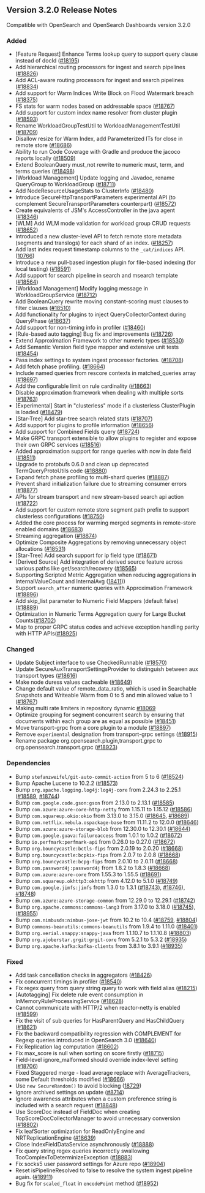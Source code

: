 ## Version 3.2.0 Release Notes

Compatible with OpenSearch and OpenSearch Dashboards version 3.2.0

### Added
* [Feature Request] Enhance Terms lookup query to support query clause instead of docId ([#18195](https://github.com/opensearch-project/OpenSearch/issues/18195))
* Add hierarchical routing processors for ingest and search pipelines ([#18826](https://github.com/opensearch-project/OpenSearch/pull/18826))
* Add ACL-aware routing processors for ingest and search pipelines ([#18834](https://github.com/opensearch-project/OpenSearch/pull/18834))
* Add support for Warm Indices Write Block on Flood Watermark breach ([#18375](https://github.com/opensearch-project/OpenSearch/pull/18375))
* FS stats for warm nodes based on addressable space ([#18767](https://github.com/opensearch-project/OpenSearch/pull/18767))
* Add support for custom index name resolver from cluster plugin ([#18593](https://github.com/opensearch-project/OpenSearch/pull/18593))
* Rename WorkloadGroupTestUtil to WorkloadManagementTestUtil ([#18709](https://github.com/opensearch-project/OpenSearch/pull/18709))
* Disallow resize for Warm Index, add Parameterized ITs for close in remote store ([#18686](https://github.com/opensearch-project/OpenSearch/pull/18686))
* Ability to run Code Coverage with Gradle and produce the jacoco reports locally ([#18509](https://github.com/opensearch-project/OpenSearch/issues/18509))
* Extend BooleanQuery must_not rewrite to numeric must, term, and terms queries ([#18498](https://github.com/opensearch-project/OpenSearch/pull/18498))
* [Workload Management] Update logging and Javadoc, rename QueryGroup to WorkloadGroup ([#18711](https://github.com/opensearch-project/OpenSearch/issues/18711))
* Add NodeResourceUsageStats to ClusterInfo ([#18480](https://github.com/opensearch-project/OpenSearch/issues/18472))
* Introduce SecureHttpTransportParameters experimental API (to complement SecureTransportParameters counterpart) ([#18572](https://github.com/opensearch-project/OpenSearch/issues/18572))
* Create equivalents of JSM's AccessController in the java agent ([#18346](https://github.com/opensearch-project/OpenSearch/issues/18346))
* [WLM] Add WLM mode validation for workload group CRUD requests ([#18652](https://github.com/opensearch-project/OpenSearch/issues/18652))
* Introduced a new cluster-level API to fetch remote store metadata (segments and translogs) for each shard of an index. ([#18257](https://github.com/opensearch-project/OpenSearch/pull/18257))
* Add last index request timestamp columns to the `_cat/indices` API. ([10766](https://github.com/opensearch-project/OpenSearch/issues/10766))
* Introduce a new pull-based ingestion plugin for file-based indexing (for local testing) ([#18591](https://github.com/opensearch-project/OpenSearch/pull/18591))
* Add support for search pipeline in search and msearch template ([#18564](https://github.com/opensearch-project/OpenSearch/pull/18564))
* [Workload Management] Modify logging message in WorkloadGroupService ([#18712](https://github.com/opensearch-project/OpenSearch/pull/18712))
* Add BooleanQuery rewrite moving constant-scoring must clauses to filter clauses ([#18510](https://github.com/opensearch-project/OpenSearch/issues/18510))
* Add functionality for plugins to inject QueryCollectorContext during QueryPhase ([#18637](https://github.com/opensearch-project/OpenSearch/pull/18637))
* Add support for non-timing info in profiler ([#18460](https://github.com/opensearch-project/OpenSearch/issues/18460))
* [Rule-based auto tagging] Bug fix and improvements ([#18726](https://github.com/opensearch-project/OpenSearch/pull/18726))
* Extend Approximation Framework to other numeric types ([#18530](https://github.com/opensearch-project/OpenSearch/issues/18530))
* Add Semantic Version field type mapper and extensive unit tests ([#18454](https://github.com/opensearch-project/OpenSearch/pull/18454))
* Pass index settings to system ingest processor factories. ([#18708](https://github.com/opensearch-project/OpenSearch/pull/18708))
* Add fetch phase profiling. ([#18664](https://github.com/opensearch-project/OpenSearch/pull/18664))
* Include named queries from rescore contexts in matched_queries array ([#18697](https://github.com/opensearch-project/OpenSearch/pull/18697))
* Add the configurable limit on rule cardinality ([#18663](https://github.com/opensearch-project/OpenSearch/pull/18663))
* Disable approximation framework when dealing with multiple sorts ([#18763](https://github.com/opensearch-project/OpenSearch/pull/18763))
* [Experimental] Start in "clusterless" mode if a clusterless ClusterPlugin is loaded ([#18479](https://github.com/opensearch-project/OpenSearch/pull/18479))
* [Star-Tree] Add star-tree search related stats ([#18707](https://github.com/opensearch-project/OpenSearch/pull/18707))
* Add support for plugins to profile information ([#18656](https://github.com/opensearch-project/OpenSearch/pull/18656))
* Add support for Combined Fields query ([#18724](https://github.com/opensearch-project/OpenSearch/pull/18724))
* Make GRPC transport extensible to allow plugins to register and expose their own GRPC services ([#18516](https://github.com/opensearch-project/OpenSearch/pull/18516))
* Added approximation support for range queries with now in date field ([#18511](https://github.com/opensearch-project/OpenSearch/pull/18511))
* Upgrade to protobufs 0.6.0 and clean up deprecated TermQueryProtoUtils code ([#18880](https://github.com/opensearch-project/OpenSearch/pull/18880))
* Expand fetch phase profiling to multi-shard queries ([#18887](https://github.com/opensearch-project/OpenSearch/pull/18887))
* Prevent shard initialization failure due to streaming consumer errors ([#18877](https://github.com/opensearch-project/OpenSearch/pull/18877))
* APIs for stream transport and new stream-based search api action ([#18722](https://github.com/opensearch-project/OpenSearch/pull/18722))
* Add support for custom remote store segment path prefix to support clusterless configurations ([#18750](https://github.com/opensearch-project/OpenSearch/issues/18750))
* Added the core process for warming merged segments in remote-store enabled domains ([#18683](https://github.com/opensearch-project/OpenSearch/pull/18683))
* Streaming aggregation ([#18874](https://github.com/opensearch-project/OpenSearch/pull/18874))
* Optimize Composite Aggregations by removing unnecessary object allocations ([#18531](https://github.com/opensearch-project/OpenSearch/pull/18531))
* [Star-Tree] Add search support for ip field type ([#18671](https://github.com/opensearch-project/OpenSearch/pull/18671))
* [Derived Source] Add integration of derived source feature across various paths like get/search/recovery ([#18565](https://github.com/opensearch-project/OpenSearch/pull/18565))
* Supporting Scripted Metric Aggregation when reducing aggregations in InternalValueCount and InternalAvg ([18411](https://github.com/opensearch-project/OpenSearch/pull18411)))
* Support `search_after` numeric queries with Approximation Framework ([#18896](https://github.com/opensearch-project/OpenSearch/pull/18896))
* Add skip_list parameter to Numeric Field Mappers (default false) ([#18889](https://github.com/opensearch-project/OpenSearch/pull/18889))
* Optimization in Numeric Terms Aggregation query for Large Bucket Counts([#18702](https://github.com/opensearch-project/OpenSearch/pull/18702))
* Map to proper GRPC status codes and achieve exception handling parity with HTTP APIs([#18925](https://github.com/opensearch-project/OpenSearch/pull/18925))

### Changed
* Update Subject interface to use CheckedRunnable ([#18570](https://github.com/opensearch-project/OpenSearch/issues/18570))
* Update SecureAuxTransportSettingsProvider to distinguish between aux transport types ([#18616](https://github.com/opensearch-project/OpenSearch/pull/18616))
* Make node duress values cacheable ([#18649](https://github.com/opensearch-project/OpenSearch/pull/18649))
* Change default value of remote_data_ratio, which is used in Searchable Snapshots and Writeable Warm from 0 to 5 and min allowed value to 1 ([#18767](https://github.com/opensearch-project/OpenSearch/pull/18767))
* Making multi rate limiters in repository dynamic [#18069](https://github.com/opensearch-project/OpenSearch/pull/18069)
* Optimize grouping for segment concurrent search by ensuring that documents within each group are as equal as possible ([#18451](https://github.com/opensearch-project/OpenSearch/pull/18451))
* Move transport-grpc from a core plugin to a module ([#18897](https://github.com/opensearch-project/OpenSearch/pull/18897))
* Remove `experimental` designation from transport-grpc settings ([#18915](https://github.com/opensearch-project/OpenSearch/pull/18915))
* Rename package org.opensearch.plugin,transport.grpc to org.opensearch.transport.grpc ([#18923](https://github.com/opensearch-project/OpenSearch/pull/18923))

### Dependencies
* Bump `stefanzweifel/git-auto-commit-action` from 5 to 6 ([#18524](https://github.com/opensearch-project/OpenSearch/pull/18524))
* Bump Apache Lucene to 10.2.2 ([#18573](https://github.com/opensearch-project/OpenSearch/pull/18573))
* Bump `org.apache.logging.log4j:log4j-core` from 2.24.3 to 2.25.1 ([#18589](https://github.com/opensearch-project/OpenSearch/pull/18589), [#18744](https://github.com/opensearch-project/OpenSearch/pull/18744))
* Bump `com.google.code.gson:gson` from 2.13.0 to 2.13.1 ([#18585](https://github.com/opensearch-project/OpenSearch/pull/18585))
* Bump `com.azure:azure-core-http-netty` from 1.15.11 to 1.15.12 ([#18586](https://github.com/opensearch-project/OpenSearch/pull/18586))
* Bump `com.squareup.okio:okio` from 3.13.0 to 3.15.0 ([#18645](https://github.com/opensearch-project/OpenSearch/pull/18645), [#18689](https://github.com/opensearch-project/OpenSearch/pull/18689))
* Bump `com.netflix.nebula.ospackage-base` from 11.11.2 to 12.0.0 ([#18646](https://github.com/opensearch-project/OpenSearch/pull/18646))
* Bump `com.azure:azure-storage-blob` from 12.30.0 to 12.30.1 ([#18644](https://github.com/opensearch-project/OpenSearch/pull/18644))
* Bump `com.google.guava:failureaccess` from 1.0.1 to 1.0.2 ([#18672](https://github.com/opensearch-project/OpenSearch/pull/18672))
* Bump `io.perfmark:perfmark-api` from 0.26.0 to 0.27.0 ([#18672](https://github.com/opensearch-project/OpenSearch/pull/18672))
* Bump `org.bouncycastle:bctls-fips` from 2.0.19 to 2.0.20 ([#18668](https://github.com/opensearch-project/OpenSearch/pull/18668))
* Bump `org.bouncycastle:bcpkix-fips` from 2.0.7 to 2.0.8 ([#18668](https://github.com/opensearch-project/OpenSearch/pull/18668))
* Bump `org.bouncycastle:bcpg-fips` from 2.0.10 to 2.0.11 ([#18668](https://github.com/opensearch-project/OpenSearch/pull/18668))
* Bump `com.password4j:password4j` from 1.8.2 to 1.8.3 ([#18668](https://github.com/opensearch-project/OpenSearch/pull/18668))
* Bump `com.azure:azure-core` from 1.55.3 to 1.55.5 ([#18691](https://github.com/opensearch-project/OpenSearch/pull/18691))
* Bump `com.squareup.okhttp3:okhttp` from 4.12.0 to 5.1.0 ([#18749](https://github.com/opensearch-project/OpenSearch/pull/18749))
* Bump `com.google.jimfs:jimfs` from 1.3.0 to 1.3.1 ([#18743](https://github.com/opensearch-project/OpenSearch/pull/18743)), [#18746](https://github.com/opensearch-project/OpenSearch/pull/18746)), [#18748](https://github.com/opensearch-project/OpenSearch/pull/18748))
* Bump `com.azure:azure-storage-common` from 12.29.0 to 12.29.1 ([#18742](https://github.com/opensearch-project/OpenSearch/pull/18742))
* Bump `org.apache.commons:commons-lang3` from 3.17.0 to 3.18.0 ([#18745](https://github.com/opensearch-project/OpenSearch/pull/18745)), ([#18955](https://github.com/opensearch-project/OpenSearch/pull/18955))
* Bump `com.nimbusds:nimbus-jose-jwt` from 10.2 to 10.4 ([#18759](https://github.com/opensearch-project/OpenSearch/pull/18759), [#18804](https://github.com/opensearch-project/OpenSearch/pull/18804))
* Bump `commons-beanutils:commons-beanutils` from 1.9.4 to 1.11.0 ([#18401](https://github.com/opensearch-project/OpenSearch/issues/18401))
* Bump `org.xerial.snappy:snappy-java` from 1.1.10.7 to 1.1.10.8 ([#18803](https://github.com/opensearch-project/OpenSearch/pull/18803))
* Bump `org.ajoberstar.grgit:grgit-core` from 5.2.1 to 5.3.2 ([#18935](https://github.com/opensearch-project/OpenSearch/pull/18935))
* Bump `org.apache.kafka:kafka-clients` from 3.8.1 to 3.9.1 ([#18935](https://github.com/opensearch-project/OpenSearch/pull/18935))

### Fixed
* Add task cancellation checks in aggregators ([#18426](https://github.com/opensearch-project/OpenSearch/pull/18426))
* Fix concurrent timings in profiler ([#18540](https://github.com/opensearch-project/OpenSearch/pull/18540))
* Fix regex query from query string query to work with field alias ([#18215](https://github.com/opensearch-project/OpenSearch/issues/18215))
* [Autotagging] Fix delete rule event consumption in InMemoryRuleProcessingService ([#18628](https://github.com/opensearch-project/OpenSearch/pull/18628))
* Cannot communicate with HTTP/2 when reactor-netty is enabled ([#18599](https://github.com/opensearch-project/OpenSearch/pull/18599))
* Fix the visit of sub queries for HasParentQuery and HasChildQuery ([#18621](https://github.com/opensearch-project/OpenSearch/pull/18621))
* Fix the backward compatibility regression with COMPLEMENT for Regexp queries introduced in OpenSearch 3.0 ([#18640](https://github.com/opensearch-project/OpenSearch/pull/18640))
* Fix Replication lag computation ([#18602](https://github.com/opensearch-project/OpenSearch/pull/18602))
* Fix max_score is null when sorting on score firstly ([#18715](https://github.com/opensearch-project/OpenSearch/pull/18715))
* Field-level ignore_malformed should override index-level setting ([#18706](https://github.com/opensearch-project/OpenSearch/pull/18706))
* Fixed Staggered merge -  load average replace with AverageTrackers, some Default thresholds modified ([#18666](https://github.com/opensearch-project/OpenSearch/pull/18666))
* Use `new SecureRandom()` to avoid blocking ([18729](https://github.com/opensearch-project/OpenSearch/issues/18729))
* Ignore archived settings on update ([#8714](https://github.com/opensearch-project/OpenSearch/issues/8714))
* Ignore awareness attributes when a custom preference string is included with a search request ([#18848](https://github.com/opensearch-project/OpenSearch/pull/18848))
* Use ScoreDoc instead of FieldDoc when creating TopScoreDocCollectorManager to avoid unnecessary conversion ([#18802](https://github.com/opensearch-project/OpenSearch/pull/18802))
* Fix leafSorter optimization for ReadOnlyEngine and NRTReplicationEngine ([#18639](https://github.com/opensearch-project/OpenSearch/pull/18639))
* Close IndexFieldDataService asynchronously ([#18888](https://github.com/opensearch-project/OpenSearch/pull/18888))
* Fix query string regex queries incorrectly swallowing TooComplexToDeterminizeException ([#18883](https://github.com/opensearch-project/OpenSearch/pull/18883))
* Fix socks5 user password settings for Azure repo ([#18904](https://github.com/opensearch-project/OpenSearch/pull/18904))
* Reset isPipelineResolved to false to resolve the system ingest pipeline again. ([#18911](https://github.com/opensearch-project/OpenSearch/pull/18911))
* Bug fix for `scaled_float` in `encodePoint` method ([#18952](https://github.com/opensearch-project/OpenSearch/pull/18952))
